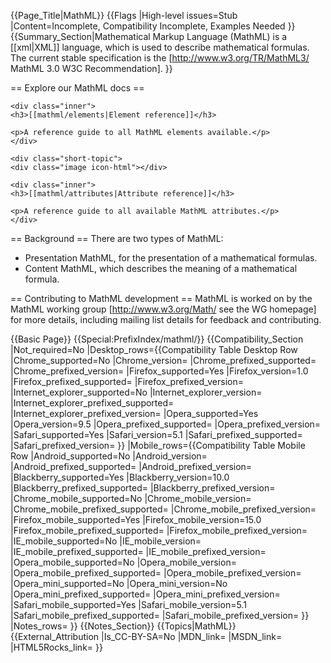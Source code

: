 {{Page_Title|MathML}}
{{Flags
|High-level issues=Stub
|Content=Incomplete, Compatibility Incomplete, Examples Needed
}}
{{Summary_Section|Mathematical Markup Language (MathML) is a [[xml|XML]] language, which is used to describe mathematical formulas. The current stable specification is the [http://www.w3.org/TR/MathML3/ MathML 3.0 W3C Recommendation].
}}

== Explore our MathML docs ==

<div class="topic-container">
  
  <div class="short-topic">
    <div class="image icon-html"></div>
  
    <div class="inner">
    <h3>[[mathml/elements|Element reference]]</h3>
    
    <p>A reference guide to all MathML elements available.</p>
    </div>
  
  </div>
 
    <div class="short-topic">
    <div class="image icon-html"></div>
     
    <div class="inner">
    <h3>[[mathml/attributes|Attribute reference]]</h3>
    
    <p>A reference guide to all available MathML attributes.</p>
    </div>
  
  </div>
</div>
<div class="clearfixboth"></div>

== Background ==
There are two types of MathML:
<ul>
<li>Presentation MathML, for the presentation of a mathematical formulas.</li>
<li>Content MathML, which describes the meaning of a mathematical formula.</li>
</ul>

== Contributing to MathML development ==
MathML is worked on by the MathML working group [http://www.w3.org/Math/ see the WG homepage] for more details, including mailing list details for feedback and contributing. 

{{Basic Page}}
{{Special:PrefixIndex/mathml/}}
{{Compatibility_Section
|Not_required=No
|Desktop_rows={{Compatibility Table Desktop Row
|Chrome_supported=No
|Chrome_version=
|Chrome_prefixed_supported=
|Chrome_prefixed_version=
|Firefox_supported=Yes
|Firefox_version=1.0
|Firefox_prefixed_supported=
|Firefox_prefixed_version=
|Internet_explorer_supported=No
|Internet_explorer_version=
|Internet_explorer_prefixed_supported=
|Internet_explorer_prefixed_version=
|Opera_supported=Yes
|Opera_version=9.5
|Opera_prefixed_supported=
|Opera_prefixed_version=
|Safari_supported=Yes
|Safari_version=5.1
|Safari_prefixed_supported=
|Safari_prefixed_version=
}}
|Mobile_rows={{Compatibility Table Mobile Row
|Android_supported=No
|Android_version=
|Android_prefixed_supported=
|Android_prefixed_version=
|Blackberry_supported=Yes
|Blackberry_version=10.0
|Blackberry_prefixed_supported=
|Blackberry_prefixed_version=
|Chrome_mobile_supported=No
|Chrome_mobile_version=
|Chrome_mobile_prefixed_supported=
|Chrome_mobile_prefixed_version=
|Firefox_mobile_supported=Yes
|Firefox_mobile_version=15.0
|Firefox_mobile_prefixed_supported=
|Firefox_mobile_prefixed_version=
|IE_mobile_supported=No
|IE_mobile_version=
|IE_mobile_prefixed_supported=
|IE_mobile_prefixed_version=
|Opera_mobile_supported=No
|Opera_mobile_version=
|Opera_mobile_prefixed_supported=
|Opera_mobile_prefixed_version=
|Opera_mini_supported=No
|Opera_mini_version=No
|Opera_mini_prefixed_supported=
|Opera_mini_prefixed_version=
|Safari_mobile_supported=Yes
|Safari_mobile_version=5.1
|Safari_mobile_prefixed_supported=
|Safari_mobile_prefixed_version=
}}
|Notes_rows=
}}
{{Notes_Section}}
{{Topics|MathML}}
{{External_Attribution
|Is_CC-BY-SA=No
|MDN_link=
|MSDN_link=
|HTML5Rocks_link=
}}